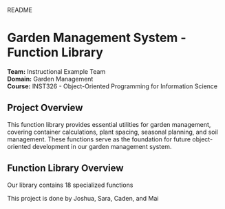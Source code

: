 README
# Garden Management System - Function Library

**Team:** Instructional Example Team  
**Domain:** Garden Management  
**Course:** INST326 - Object-Oriented Programming for Information Science  

## Project Overview

This function library provides essential utilities for garden management, covering container calculations, plant spacing, seasonal planning, and soil management. These functions serve as the foundation for future object-oriented development in our garden management system.


## Function Library Overview

Our library contains 18 specialized functions


This project is done by Joshua, Sara, Caden, and Mai
